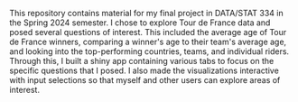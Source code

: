 This repository contains material for my final project in DATA/STAT 334 in the Spring 2024 semester. I chose to explore Tour de France data and posed several questions of interest. This included the average age of Tour de France winners, comparing a winner's age to their team's average age, and looking into the top-performing countries, teams, and individual riders. Through this, I built a shiny app containing various tabs to focus on the specific questions that I posed. I also made the visualizations interactive with input selections so that myself and other users can explore areas of interest. 
